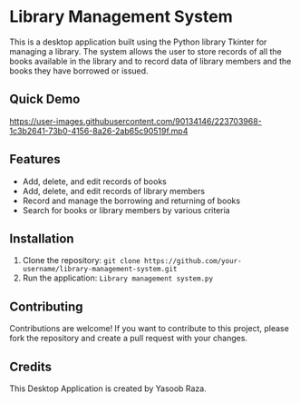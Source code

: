 # Library Management System

This is a desktop application built using the Python library Tkinter for managing a library. The system allows the user to store records of all the books available in the library and to record data of library members and the books they have borrowed or issued.

## Quick Demo

https://user-images.githubusercontent.com/90134146/223703968-1c3b2641-73b0-4156-8a26-2ab65c90519f.mp4

## Features

- Add, delete, and edit records of books
- Add, delete, and edit records of library members
- Record and manage the borrowing and returning of books
- Search for books or library members by various criteria

## Installation

1. Clone the repository: `git clone https://github.com/your-username/library-management-system.git`
3. Run the application: `Library management system.py`

## Contributing

Contributions are welcome! If you want to contribute to this project, please fork the repository and create a pull request with your changes.

## Credits

This Desktop Application is created by Yasoob Raza.
